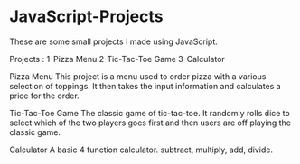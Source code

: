 # JavaScript-Projects
These are some small projects I made using JavaScript.

Projects :
1-Pizza Menu
2-Tic-Tac-Toe Game
3-Calculator

Pizza Menu
This project is a menu used to order pizza with a various selection of toppings. It then takes the input information and calculates a price for the order.

Tic-Tac-Toe Game
The classic game of tic-tac-toe. It randomly rolls dice to select which of the two players goes first and then users are off playing the classic game.


Calculator
A basic 4 function calculator. subtract, multiply, add, divide.
